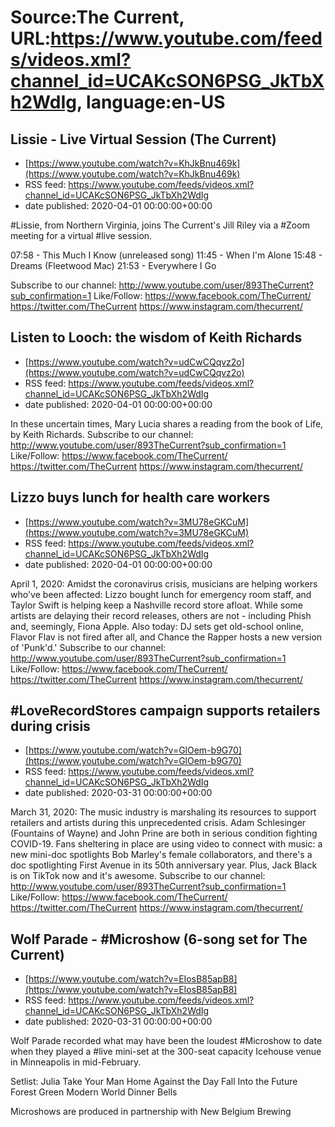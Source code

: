 # Source:The Current, URL:https://www.youtube.com/feeds/videos.xml?channel_id=UCAKcSON6PSG_JkTbXh2WdIg, language:en-US

## Lissie - Live Virtual Session (The Current)
 - [https://www.youtube.com/watch?v=KhJkBnu469k](https://www.youtube.com/watch?v=KhJkBnu469k)
 - RSS feed: https://www.youtube.com/feeds/videos.xml?channel_id=UCAKcSON6PSG_JkTbXh2WdIg
 - date published: 2020-04-01 00:00:00+00:00

#Lissie, from Northern Virginia, joins The Current's Jill Riley via a #Zoom meeting for a virtual #live session.

07:58 - This Much I Know (unreleased song)
11:45 - When I'm Alone
15:48 - Dreams (Fleetwood Mac)
21:53 - Everywhere I Go

Subscribe to our channel:
http://www.youtube.com/user/893TheCurrent?sub_confirmation=1
Like/Follow:
https://www.facebook.com/TheCurrent/
https://twitter.com/TheCurrent
https://www.instagram.com/thecurrent/

## Listen to Looch: the wisdom of Keith Richards
 - [https://www.youtube.com/watch?v=udCwCQqvz2o](https://www.youtube.com/watch?v=udCwCQqvz2o)
 - RSS feed: https://www.youtube.com/feeds/videos.xml?channel_id=UCAKcSON6PSG_JkTbXh2WdIg
 - date published: 2020-04-01 00:00:00+00:00

In these uncertain times, Mary Lucia shares a reading from the book of Life, by Keith Richards.
Subscribe to our channel:
http://www.youtube.com/user/893TheCurrent?sub_confirmation=1
Like/Follow:
https://www.facebook.com/TheCurrent/
https://twitter.com/TheCurrent
https://www.instagram.com/thecurrent/

## Lizzo buys lunch for health care workers
 - [https://www.youtube.com/watch?v=3MU78eGKCuM](https://www.youtube.com/watch?v=3MU78eGKCuM)
 - RSS feed: https://www.youtube.com/feeds/videos.xml?channel_id=UCAKcSON6PSG_JkTbXh2WdIg
 - date published: 2020-04-01 00:00:00+00:00

April 1, 2020: Amidst the coronavirus crisis, musicians are helping workers who've been affected: Lizzo bought lunch for emergency room staff, and Taylor Swift is helping keep a Nashville record store afloat. While some artists are delaying their record releases, others are not - including Phish and, seemingly, Fiona Apple. Also today: DJ sets get old-school online, Flavor Flav is not fired after all, and Chance the Rapper hosts a new version of 'Punk'd.'
Subscribe to our channel:
http://www.youtube.com/user/893TheCurrent?sub_confirmation=1
Like/Follow:
https://www.facebook.com/TheCurrent/
https://twitter.com/TheCurrent
https://www.instagram.com/thecurrent/

## #LoveRecordStores campaign supports retailers during crisis
 - [https://www.youtube.com/watch?v=GlOem-b9G70](https://www.youtube.com/watch?v=GlOem-b9G70)
 - RSS feed: https://www.youtube.com/feeds/videos.xml?channel_id=UCAKcSON6PSG_JkTbXh2WdIg
 - date published: 2020-03-31 00:00:00+00:00

March 31, 2020: The music industry is marshaling its resources to support retailers and artists during this unprecedented crisis. Adam Schlesinger (Fountains of Wayne) and John Prine are both in serious condition fighting COVID-19. Fans sheltering in place are using video to connect with music: a new mini-doc spotlights Bob Marley's female collaborators, and there's a doc spotlighting First Avenue in its 50th anniversary year. Plus, Jack Black is on TikTok now and it's awesome.
Subscribe to our channel:
http://www.youtube.com/user/893TheCurrent?sub_confirmation=1
Like/Follow:
https://www.facebook.com/TheCurrent/
https://twitter.com/TheCurrent
https://www.instagram.com/thecurrent/

## Wolf Parade - #Microshow (6-song set for The Current)
 - [https://www.youtube.com/watch?v=EIosB85apB8](https://www.youtube.com/watch?v=EIosB85apB8)
 - RSS feed: https://www.youtube.com/feeds/videos.xml?channel_id=UCAKcSON6PSG_JkTbXh2WdIg
 - date published: 2020-03-31 00:00:00+00:00

Wolf Parade recorded what may have been the loudest #Microshow to date when they played a #live mini-set at the 300-seat capacity Icehouse venue in Minneapolis in mid-February.  

Setlist:
Julia Take Your Man Home
Against the Day
Fall Into the Future
Forest Green
Modern World
Dinner Bells

Microshows are produced in partnership with New Belgium Brewing


